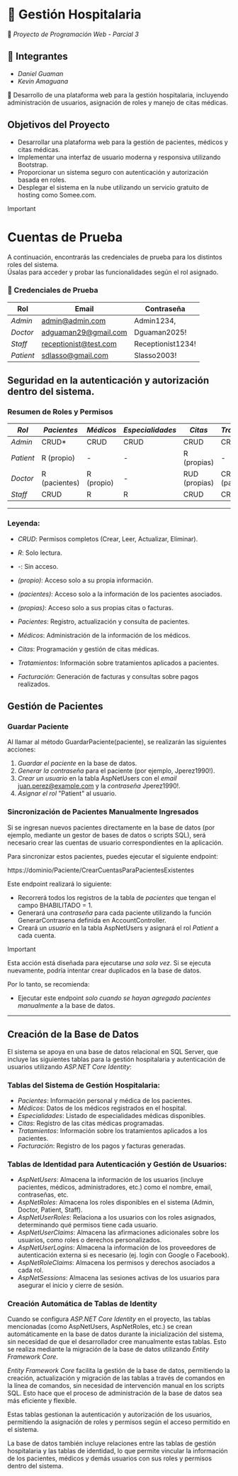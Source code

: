# 🏥 Gestión Hospitalaria  

📌 *Proyecto de Programación Web - Parcial 3*  

## 👥 Integrantes  
- *Daniel Guaman*  
- *Kevin Amaguana*  

🚀 Desarrollo de una plataforma web para la gestión hospitalaria, incluyendo administración de usuarios, asignación de roles y manejo de citas médicas.  

## Objetivos del Proyecto

- Desarrollar una plataforma web para la gestión de pacientes, médicos y citas médicas.
- Implementar una interfaz de usuario moderna y responsiva utilizando Bootstrap.
- Proporcionar un sistema seguro con autenticación y autorización basada en roles.
- Desplegar el sistema en la nube utilizando un servicio gratuito de hosting como Somee.com.

> [!IMPORTANT]
> # Cuentas de Prueba
> 
>A continuación, encontrarás las credenciales de prueba para los distintos roles del sistema.  
> Úsalas para acceder y probar las funcionalidades según el rol asignado.

### 🔑 Credenciales de Prueba  

| Rol                  | Email                           | Contraseña              |
|----------------------|--------------------------------|-------------------------|
| *Admin*    | admin@admin.com             | Admin1234,             |
| *Doctor*          | adguaman29@gmail.com             | Dguaman2025!           |
| *Staff*   | receptionist@test.com       | Receptionist1234!     |
| *Patient*   | sdlasso@gmail.com       | Slasso2003!     |




## Seguridad en la autenticación y autorización dentro del sistema.

### Resumen de Roles y Permisos

| *Rol*               | *Pacientes* | *Médicos* | *Especialidades* | *Citas* | *Tratamientos* | *Facturación* |
|------------------------|---------------|-------------|--------------------|-----------|------------------|------------------|
| *Admin*      | CRUD*         | CRUD        | CRUD               | CRUD      | CRUD             | CRUD             |
| *Patient*           | R (propio)    | -           | -                  | R (propias)| -                | R (propias)      |
| *Doctor*             | R (pacientes) | R (propio)  | -                  | RUD (propias)| CRUD (pacientes)| -                |
| *Staff*      | CRUD          | R           | R                  | CRUD      | CRUD                | CRUD                |


---

### Leyenda:
- *CRUD*: Permisos completos (Crear, Leer, Actualizar, Eliminar).
- *R*: Solo lectura.
- *-*: Sin acceso.
- *(propio)*: Acceso solo a su propia información.
- *(pacientes)*: Acceso solo a la información de los pacientes asociados.
- *(propias)*: Acceso solo a sus propias citas o facturas.

- *Pacientes*: Registro, actualización y consulta de pacientes.
- *Médicos*: Administración de la información de los médicos.
- *Citas*: Programación y gestión de citas médicas.
- *Tratamientos*: Información sobre tratamientos aplicados a pacientes.
- *Facturación*: Generación de facturas y consultas sobre pagos realizados.

## Gestión de Pacientes

### Guardar Paciente

Al llamar al método GuardarPaciente(paciente), se realizarán las siguientes acciones:

1. *Guardar el paciente* en la base de datos.
2. *Generar la contraseña* para el paciente (por ejemplo, Jperez1990!).
3. *Crear un usuario* en la tabla AspNetUsers con el *email* juan.perez@example.com y la *contraseña* Jperez1990!.
4. *Asignar el rol* "Patient" al usuario.

### Sincronización de Pacientes Manualmente Ingresados

Si se ingresan nuevos pacientes directamente en la base de datos (por ejemplo, mediante un gestor de bases de datos o scripts SQL), será necesario crear las cuentas de usuario correspondientes en la aplicación.

Para sincronizar estos pacientes, puedes ejecutar el siguiente endpoint:

https://dominio/Paciente/CrearCuentasParaPacientesExistentes

Este endpoint realizará lo siguiente:

- Recorrerá todos los registros de la tabla de *pacientes* que tengan el campo BHABILITADO = 1.
- Generará una *contraseña* para cada paciente utilizando la función GenerarContrasena definida en AccountController.
- Creará un *usuario* en la tabla AspNetUsers y asignará el rol *Patient* a cada cuenta.

>[!IMPORTANT]  
> Esta acción está diseñada para ejecutarse *una sola vez*. Si se ejecuta nuevamente, podría intentar crear duplicados en la base de datos.
> 
>Por lo tanto, se recomienda:
> - Ejecutar este endpoint *solo cuando se hayan agregado pacientes manualmente* a la base de datos.

---


## Creación de la Base de Datos

El sistema se apoya en una base de datos relacional en SQL Server, que incluye las siguientes tablas para la gestión hospitalaria y autenticación de usuarios utilizando *ASP.NET Core Identity*:

### Tablas del Sistema de Gestión Hospitalaria:
- *Pacientes*: Información personal y médica de los pacientes.
- *Médicos*: Datos de los médicos registrados en el hospital.
- *Especialidades*: Listado de especialidades médicas disponibles.
- *Citas*: Registro de las citas médicas programadas.
- *Tratamientos*: Información sobre los tratamientos aplicados a los pacientes.
- *Facturación*: Registro de los pagos y facturas generadas.

### Tablas de Identidad para Autenticación y Gestión de Usuarios:
- *AspNetUsers*: Almacena la información de los usuarios (incluye pacientes, médicos, administradores, etc.) como el nombre, email, contraseñas, etc.
- *AspNetRoles*: Almacena los roles disponibles en el sistema (Admin, Doctor, Patient, Staff).
- *AspNetUserRoles*: Relaciona a los usuarios con los roles asignados, determinando qué permisos tiene cada usuario.
- *AspNetUserClaims*: Almacena las afirmaciones adicionales sobre los usuarios, como roles o derechos personalizados.
- *AspNetUserLogins*: Almacena la información de los proveedores de autenticación externa si es necesario (ej. login con Google o Facebook).
- *AspNetRoleClaims*: Almacena los permisos y derechos asociados a cada rol.
- *AspNetSessions*: Almacena las sesiones activas de los usuarios para asegurar el inicio y cierre de sesión.

### Creación Automática de Tablas de Identity
Cuando se configura *ASP.NET Core Identity* en el proyecto, las tablas mencionadas (como AspNetUsers, AspNetRoles, etc.) se crean automáticamente en la base de datos durante la inicialización del sistema, sin necesidad de que el desarrollador cree manualmente estas tablas. Esto se realiza mediante la migración de la base de datos utilizando *Entity Framework Core*.

*Entity Framework Core* facilita la gestión de la base de datos, permitiendo la creación, actualización y migración de las tablas a través de comandos en la línea de comandos, sin necesidad de intervención manual en los scripts SQL. Esto hace que el proceso de administración de la base de datos sea más eficiente y flexible.

Estas tablas gestionan la autenticación y autorización de los usuarios, permitiendo la asignación de roles y permisos según el acceso permitido en el sistema.

La base de datos también incluye relaciones entre las tablas de gestión hospitalaria y las tablas de identidad, lo que permite vincular la información de los pacientes, médicos y demás usuarios con sus roles y permisos dentro del sistema.
